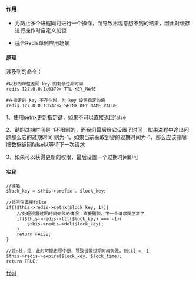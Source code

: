 #### 作用

- 为防止多个进程同时进行一个操作，而导致出现意想不到的结果，因此对缓存进行操作时自定义加锁

- 适合Redis单例应用场景

#### 原理

涉及到的命令：

```
#以秒为单位返回 key 的剩余过期时间
redis 127.0.0.1:6379> TTL KEY_NAME

#在指定的 key 不存在时，为 key 设置指定的值
redis 127.0.0.1:6379> SETNX KEY_NAME VALUE
```

1、使用setnx更新指定键，如果不可以直接返回false

2、键的过期时间是-1不限制的，而我们最后给它设置了时间，如果进程中途出问题那么它的过期时间
则为-1，如果当前获取到键的过期时间为-1，那么应该删除脏数据返回false以等待下一次请求

3、如果可以获得更新的权限，最后设置一个过期时间即可

#### 实现

```
//键名
$lock_key = $this->prefix . $lock_key;

//锁不住直接false
if(!$this->redis->setnx($lock_key, 1)){
    //处理设置过期时间失败的情况：直接删锁，下一个请求就正常了
    if($this->redis->ttl($lock_key) === -1){
        $this->redis->del($lock_key);
    }
    return FALSE;
}

//锁n秒，注：此时可能进程中断，导致设置过期时间失败，则ttl = -1
$this->redis->expire($lock_key, $lock_time);
return TRUE;
```

[代码](../../../../SHPhp/tree/master/system/Library/RedisLock.class.php)
